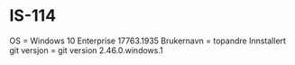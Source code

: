 # IS-114
OS = Windows 10 Enterprise 17763.1935
Brukernavn = topandre
Innstallert git versjon = git version 2.46.0.windows.1
